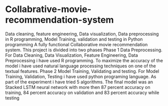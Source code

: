 # Collabrative-movie-recommendation-system
Data cleaning, feature engineering, Data visualization, Data preprocessing in R programming, Model Training, validation and testing in Python programming
A fully functional Collaborative movie recommendation system. This project is divided into two phases
Phase 1 Data Preprocessing.
For Data Cleaning, Data Visualization, Feature Engineering, Data Preprocessing i have used R programming. To maximize the accuracy of the model i have used natural language processing techniques on one of the textual features.
Phase 2  Model Training, Validating and testing.
For Model Training, Validation, Testing i have used python programing language. As part of the experiment i have tried 5 algorithms.
The final model was an Stacked LSTM neural network with more then 87 percent accuracy on training, 84 percent accuracy on validation and 83 percent accuracy while testing
